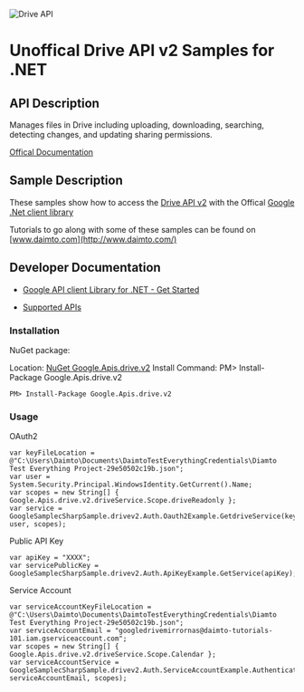 ﻿![Drive API](https://ssl.gstatic.com/docs/doclist/images/drive_icon_32.png)

# Unoffical Drive API v2 Samples for .NET  

## API Description

Manages files in Drive including uploading, downloading, searching, detecting changes, and updating sharing permissions.

[Offical Documentation](https://developers.google.com/drive/)

## Sample Description

These samples show how to access the [Drive API v2](https://developers.google.com/drive/) with the Offical [Google .Net client library](https://github.com/google/google-api-dotnet-client)

Tutorials to go along with some of these samples can be found on [www.daimto.com](http://www.daimto.com/)

## Developer Documentation

* [Google API client Library for .NET - Get Started](https://developers.google.com/api-client-library/dotnet/get_started)

* [Supported APIs](https://developers.google.com/api-client-library/dotnet/apis/)

### Installation

NuGet package:

Location: [NuGet Google.Apis.drive.v2](https://www.nuget.org/packages/Google.Apis.drive.v2)
Install Command: PM>  Install-Package Google.Apis.drive.v2

```
PM> Install-Package Google.Apis.drive.v2
```

### Usage

OAuth2
```
var keyFileLocation = @"C:\Users\Daimto\Documents\DaimtoTestEverythingCredentials\Diamto Test Everything Project-29e50502c19b.json";
var user = System.Security.Principal.WindowsIdentity.GetCurrent().Name;
var scopes = new String[] { Google.Apis.drive.v2.driveService.Scope.driveReadonly };
var service = GoogleSamplecSharpSample.drivev2.Auth.Oauth2Example.GetdriveService(keyFileLocation, user, scopes);
```

Public API Key

```
var apiKey = "XXXX";
var servicePublicKey = GoogleSamplecSharpSample.drivev2.Auth.ApiKeyExample.GetService(apiKey);
```

Service Account
```
var serviceAccountKeyFileLocation = @"C:\Users\Daimto\Documents\DaimtoTestEverythingCredentials\Diamto Test Everything Project-29e50502c19b.json";
var serviceAccountEmail = "googledrivemirrornas@daimto-tutorials-101.iam.gserviceaccount.com";
var scopes = new String[] { Google.Apis.drive.v2.driveService.Scope.Calendar };            
var serviceAccountService = GoogleSamplecSharpSample.drivev2.Auth.ServiceAccountExample.AuthenticateServiceAccount(serviceAccountKeyFileLocation, serviceAccountEmail, scopes);
```
